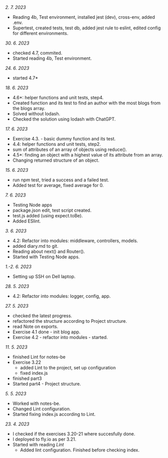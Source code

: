 *2. 7. 2023*
- Reading 4b, Test environment, installed jest (dev), cross-env, added .env.
- Supertest, created tests, test db, added jest rule to eslint, edited config for different environments.

*30. 6. 2023*
- checked 4.7, commited.
- Started reading 4b, Test environment.

*24. 6. 2023*
- started 4.7*

*18. 6. 2023*
- 4.6*: helper functions and unit tests, step4.
 - Created function and its test to find an author with the most blogs from the blogs array.
 - Solved without lodash.
 - Checked the solution using lodash with ChatGPT.

*17. 6. 2023*
- Exercise 4.3. - basic dummy function and its test.
- 4.4: helper functions and unit tests, step2.
 - sum of attributes of an array of objects using reduce().
- 4.5*: finding an object with a highest value of its attribute from an array.
 - Changing returned structure of an object.

*15. 6. 2023*
- run npm test, tried a success and a failed test.
- Added test for average, fixed average for 0.

*7. 6. 2023*
- Testing Node apps
 - package.json edit, test script created.
 - test.js added (using expect.toBe).
- Added ESlint.

*3. 6. 2023*
- 4.2: Refactor into modules: middleware, controllers, models.
- added diary.md to git.
- Reading about next() and Router().
- Started with Testing Node apps.

*1.-2. 6. 2023*
- Setting up SSH on Dell laptop.

*28. 5. 2023*
- 4.2: Refactor into modules: logger, config, app.

*27. 5. 2023*
- checked the latest progress.
- refactored the structure according to Project structure.
- read Note on exports.
- Exercise 4.1 done - init blog app.
- Exercise 4.2 - refactor into modules - started.

*11. 5. 2023*
- finished Lint for notes-be
- Exercise 3.22
    - added Lint to the project, set up configuration
    - fixed index.js
- finished part3
- Started part4 - Project structure.

*5. 5. 2023*
- Worked with notes-be.
- Changed Lint configuration.
- Started fixing index.js according to Lint.

*23. 4. 2023*
- I checked if the exercises 3.20-21 where succesfully done.
- I deployed to fly.io as per 3.21.
- Started with reading _Lint_
    - Added lint configuration. Finished before checking index.